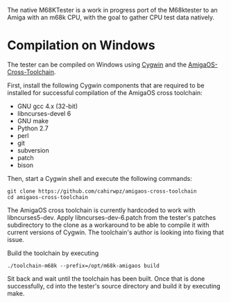 The native M68KTester is a work in progress port of the M68ktester to an Amiga with an m68k CPU, with the goal to gather CPU test data natively.

Compilation on Windows
======================

The tester can be compiled on Windows using [Cygwin](https://www.cygwin.com/) and the [AmigaOS-Cross-Toolchain](https://github.com/cahirwpz/amigaos-cross-toolchain/).

First, install the following Cygwin components that are required to be installed for successful compilation of the AmigaOS cross toolchain:
- GNU gcc 4.x (32-bit)
- libncurses-devel 6
- GNU make
- Python 2.7
- perl
- git
- subversion
- patch
- bison

Then, start a Cygwin shell and execute the following commands:

	git clone https://github.com/cahirwpz/amigaos-cross-toolchain
    cd amigaos-cross-toolchain

The AmigaOS cross toolchain is currently hardcoded to work with libncurses5-dev. Apply libncurses-dev-6.patch from the tester's patches subdirectory to the clone as a workaround to be able to compile it with current versions of Cygwin. The toolchain's author is looking into fixing that issue.

Build the toolchain by executing

    ./toolchain-m68k --prefix=/opt/m68k-amigaos build

Sit back and wait until the toolchain has been built. Once that is done successfully, cd into the tester's source directory and build it by executing make.


